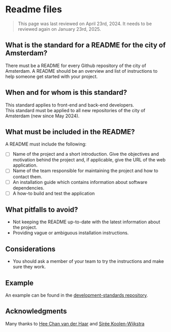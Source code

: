 # Readme files
> This page was last reviewed on April 23rd, 2024. It needs to be reviewed again on January 23rd, 2025.

## What is the standard for a README for the city of Amsterdam?
There must be a README for every Github repository of the city of Amsterdam. A README should be an overview and list of instructions to help someone get started with your project.

## When and for whom is this standard?
This standard applies to front-end and back-end developers.<br />
This standard must be applied to all new repositories of the city of Amsterdam (new since May 2024).

## What must be included in the README?
A README must include the following:
- [ ] Name of the project and a short introduction. Give the objectives and motivation behind the project and, if applicable, give the URL of the web application.
- [ ] Name of the team responsible for maintaining the project and how to contact them.
- [ ] An installation guide which contains information about software dependencies.
- [ ] A how-to build and test the application

## What pitfalls to avoid?
- Not keeping the README up-to-date with the latest information about the project.
- Providing vague or ambiguous installation instructions.

## Considerations
- You should ask a member of your team to try the instructions and make sure they work.

## Example

An example can be found in the [development-standards repository](https://github.com/Amsterdam/development-standards/blob/main/README.md).

## Acknowledgments
Many thanks to [Hee Chan van der Haar](https://github.com/hcvdhaar) and [Sirée Koolen-Wijkstra](https://github.com/SireeKoolenWijkstra)
